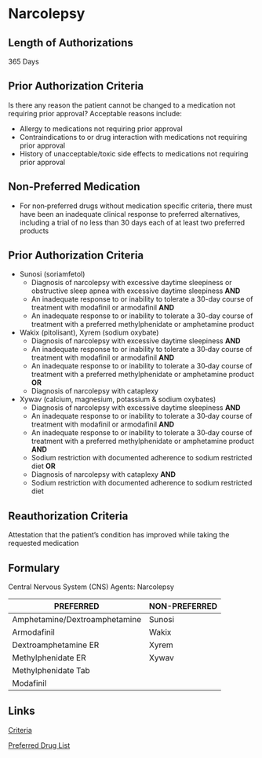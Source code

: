 # Narcolepsy

## Length of Authorizations

365 Days

## Prior Authorization Criteria

Is there any reason the patient cannot be changed to a medication not requiring prior approval? Acceptable reasons include:

-   Allergy to medications not requiring prior approval
-   Contraindications to or drug interaction with medications not requiring prior approval
-   History of unacceptable/toxic side effects to medications not requiring prior approval

## Non-Preferred Medication

-   For non‐preferred drugs without medication specific criteria, there must have been an inadequate clinical response to preferred alternatives, including a trial of no less than 30 days each of at least two preferred products

## Prior Authorization Criteria

-   Sunosi (soriamfetol)
    -   Diagnosis of narcolepsy with excessive daytime sleepiness or obstructive sleep apnea with excessive daytime sleepiness **AND**
    -   An inadequate response to or inability to tolerate a 30-day course of treatment with modafinil or armodafinil **AND**
    -   An inadequate response to or inability to tolerate a 30-day course of treatment with a preferred methylphenidate or amphetamine product
-   Wakix (pitolisant), Xyrem (sodium oxybate)
    -   Diagnosis of narcolepsy with excessive daytime sleepiness **AND**
    -   An inadequate response to or inability to tolerate a 30‐day course of treatment with modafinil or armodafinil **AND**
    -   An inadequate response to or inability to tolerate a 30‐day course of treatment with a preferred methylphenidate or amphetamine product **OR**
    -   Diagnosis of narcolepsy with cataplexy
-   Xywav (calcium, magnesium, potassium & sodium oxybates)
    -   Diagnosis of narcolepsy with excessive daytime sleepiness **AND**
    -   An inadequate response to or inability to tolerate a 30‐day course of treatment with modafinil or armodafinil **AND**
    -   An inadequate response to or inability to tolerate a 30‐day course of treatment with a preferred methylphenidate or amphetamine product **AND**
    -   Sodium restriction with documented adherence to sodium restricted diet **OR**
    -   Diagnosis of narcolepsy with cataplexy **AND**
    -   Sodium restriction with documented adherence to sodium restricted diet

## Reauthorization Criteria

Attestation that the patient’s condition has improved while taking the requested medication

## Formulary

Central Nervous System (CNS) Agents: Narcolepsy

| PREFERRED                     | NON-PREFERRED |
|-------------------------------|---------------|
| Amphetamine/Dextroamphetamine | Sunosi        |
| Armodafinil                   | Wakix         |
| Dextroamphetamine ER          | Xyrem         |
| Methylphenidate ER            | Xywav         |
| Methylphenidate Tab           |               |
| Modafinil                     |               |

## Links

[Criteria]()

[Preferred Drug List]()
